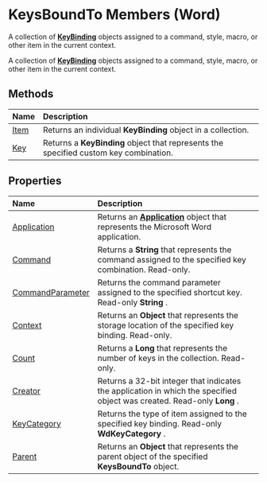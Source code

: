 
# KeysBoundTo Members (Word)
A collection of  **[KeyBinding](0f691196-76ef-135d-a8c9-b2fb9f9ac695.md)** objects assigned to a command, style, macro, or other item in the current context.

A collection of  **[KeyBinding](0f691196-76ef-135d-a8c9-b2fb9f9ac695.md)** objects assigned to a command, style, macro, or other item in the current context.


## Methods



|**Name**|**Description**|
|:-----|:-----|
|[Item](f1456b2f-6817-5fec-68c1-f9672c6456d3.md)|Returns an individual  **KeyBinding** object in a collection.|
|[Key](efaef450-7d8d-0099-2420-07ae44c6bfa1.md)|Returns a  **KeyBinding** object that represents the specified custom key combination.|

## Properties



|**Name**|**Description**|
|:-----|:-----|
|[Application](e64646b5-d02b-72c2-dada-ae223f39094e.md)|Returns an  **[Application](d1cf6f8f-4e88-bf01-93b4-90a83f79cb44.md)** object that represents the Microsoft Word application.|
|[Command](a8c8a12b-5dce-5103-9309-b0cb36042b80.md)|Returns a  **String** that represents the command assigned to the specified key combination. Read-only.|
|[CommandParameter](de72887d-0970-05e5-84e2-4ba4c5c6ae45.md)|Returns the command parameter assigned to the specified shortcut key. Read-only  **String** .|
|[Context](9d5b2bf6-8cc5-eee8-bc3e-eb4b272b1775.md)|Returns an  **Object** that represents the storage location of the specified key binding. Read-only.|
|[Count](9ef4d2b4-6a9c-63a4-3c43-144d4269412c.md)|Returns a  **Long** that represents the number of keys in the collection. Read-only.|
|[Creator](cafa763f-738e-6ce6-aaf5-f6c7b301a71b.md)|Returns a 32-bit integer that indicates the application in which the specified object was created. Read-only  **Long** .|
|[KeyCategory](9dc7b783-171b-fea8-0d6d-4b9872b31f6d.md)|Returns the type of item assigned to the specified key binding. Read-only  **WdKeyCategory** .|
|[Parent](7b432b64-df2a-0440-f1d3-b28ba9f954bf.md)|Returns an  **Object** that represents the parent object of the specified **KeysBoundTo** object.|
